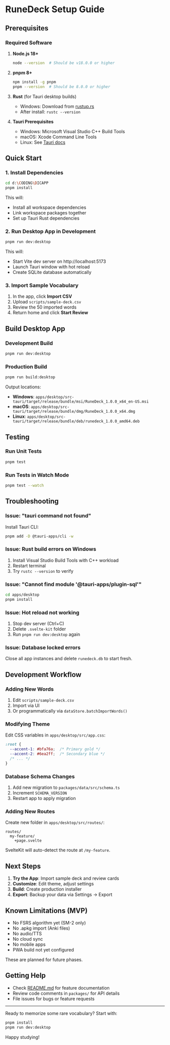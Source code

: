 # RuneDeck Setup Guide

## Prerequisites

### Required Software

1. **Node.js 18+**
   ```bash
   node --version  # Should be v18.0.0 or higher
   ```

2. **pnpm 8+**
   ```bash
   npm install -g pnpm
   pnpm --version  # Should be 8.0.0 or higher
   ```

3. **Rust** (for Tauri desktop builds)
   - Windows: Download from [rustup.rs](https://rustup.rs/)
   - After install: `rustc --version`

4. **Tauri Prerequisites**
   - Windows: Microsoft Visual Studio C++ Build Tools
   - macOS: Xcode Command Line Tools
   - Linux: See [Tauri docs](https://tauri.app/v2/guides/prerequisites/)

## Quick Start

### 1. Install Dependencies

```bash
cd d:\CODING\DICAPP
pnpm install
```

This will:
- Install all workspace dependencies
- Link workspace packages together
- Set up Tauri Rust dependencies

### 2. Run Desktop App in Development

```bash
pnpm run dev:desktop
```

This will:
- Start Vite dev server on http://localhost:5173
- Launch Tauri window with hot reload
- Create SQLite database automatically

### 3. Import Sample Vocabulary

1. In the app, click **Import CSV**
2. Upload `scripts/sample-deck.csv`
3. Review the 50 imported words
4. Return home and click **Start Review**

## Build Desktop App

### Development Build

```bash
pnpm run dev:desktop
```

### Production Build

```bash
pnpm run build:desktop
```

Output locations:
- **Windows**: `apps/desktop/src-tauri/target/release/bundle/msi/RuneDeck_1.0.0_x64_en-US.msi`
- **macOS**: `apps/desktop/src-tauri/target/release/bundle/dmg/RuneDeck_1.0.0_x64.dmg`
- **Linux**: `apps/desktop/src-tauri/target/release/bundle/deb/runedeck_1.0.0_amd64.deb`

## Testing

### Run Unit Tests

```bash
pnpm test
```

### Run Tests in Watch Mode

```bash
pnpm test --watch
```

## Troubleshooting

### Issue: "tauri command not found"

Install Tauri CLI:
```bash
pnpm add -D @tauri-apps/cli -w
```

### Issue: Rust build errors on Windows

1. Install Visual Studio Build Tools with C++ workload
2. Restart terminal
3. Try `rustc --version` to verify

### Issue: "Cannot find module '@tauri-apps/plugin-sql'"

```bash
cd apps/desktop
pnpm install
```

### Issue: Hot reload not working

1. Stop dev server (Ctrl+C)
2. Delete `.svelte-kit` folder
3. Run `pnpm run dev:desktop` again

### Issue: Database locked errors

Close all app instances and delete `runedeck.db` to start fresh.

## Development Workflow

### Adding New Words

1. Edit `scripts/sample-deck.csv`
2. Import via UI
3. Or programmatically via `dataStore.batchImportWords()`

### Modifying Theme

Edit CSS variables in `apps/desktop/src/app.css`:
```css
:root {
  --accent-1: #bfa76a;  /* Primary gold */
  --accent-2: #6ea2ff;  /* Secondary blue */
  /* ... */
}
```

### Database Schema Changes

1. Add new migration to `packages/data/src/schema.ts`
2. Increment `SCHEMA_VERSION`
3. Restart app to apply migration

### Adding New Routes

Create new folder in `apps/desktop/src/routes/`:
```
routes/
  my-feature/
    +page.svelte
```

SvelteKit will auto-detect the route at `/my-feature`.

## Next Steps

1. **Try the App**: Import sample deck and review cards
2. **Customize**: Edit theme, adjust settings
3. **Build**: Create production installer
4. **Export**: Backup your data via Settings → Export

## Known Limitations (MVP)

- No FSRS algorithm yet (SM-2 only)
- No .apkg import (Anki files)
- No audio/TTS
- No cloud sync
- No mobile apps
- PWA build not yet configured

These are planned for future phases.

## Getting Help

- Check [README.md](README.md) for feature documentation
- Review code comments in `packages/` for API details
- File issues for bugs or feature requests

---

Ready to memorize some rare vocabulary? Start with:

```bash
pnpm install
pnpm run dev:desktop
```

Happy studying!
